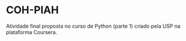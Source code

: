 # COH-PIAH
Atividade final proposta no curso de Python (parte 1) criado pela USP na plataforma Coursera.

